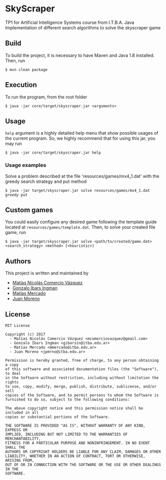 # SkyScraper
TP1 for Artificial Intelligence Systems course from I.T.B.A.
Java Implementation of different search algorithms to solve the skyscraper game

## Build
To build the project, it is necessary to have Maven and Java 1.8 installed.
Then, run

    $ mvn clean package

## Execution
To run the program, from the root folder

    $ java -jar core/target/skyscraper.jar <arguments>

## Usage
`help` argument is a highly detailed help menu that show possible usages of the current program.
So, we highly recommend that for using this jar, you may run

    $ java -jar core/target/skyscraper.jar help

### Usage examples
Solve a problem described at the file 'resources/games/mx4_1.dat' with the greedy search strategy and put method

    $ java -jar target/skyscraper.jar solve resources/games/mx4_1.dat greedy put

## Custom games
You could easily configure any desired game following the template guide located at `resources/games/template.dat`.
Then, to solve your created file game, run

    $ java -jar target/skyscraper.jar solve <path/to/created/game.dat> <search_strategy> <method> [<heuristic>]

## Authors
This project is written and maintained by

- [Matías Nicolás Comercio Vázquez](https://github.com/MatiasComercio)
- [Gonzalo Ibars Ingman](https://github.com/gibarsin)
- [Matías Mercado](https://github.com/MatiasMercado)
- [Juan Moreno](https://github.com/jpmrno)

## License
    MIT License

    Copyright (c) 2017
      - Matías Nicolás Comercio Vázquez <mcomerciovazquez@gmail.com>
      - Gonzalo Ibars Ingman <gibarsin@itba.edu.ar>
      - Matías Mercado <mmercado@itba.edu.ar>
      - Juan Moreno <jpmrno@itba.edu.ar>
    
    Permission is hereby granted, free of charge, to any person obtaining a copy
    of this software and associated documentation files (the "Software"), to deal
    in the Software without restriction, including without limitation the rights
    to use, copy, modify, merge, publish, distribute, sublicense, and/or sell
    copies of the Software, and to permit persons to whom the Software is
    furnished to do so, subject to the following conditions:
    
    The above copyright notice and this permission notice shall be included in all
    copies or substantial portions of the Software.
    
    THE SOFTWARE IS PROVIDED "AS IS", WITHOUT WARRANTY OF ANY KIND, EXPRESS OR
    IMPLIED, INCLUDING BUT NOT LIMITED TO THE WARRANTIES OF MERCHANTABILITY,
    FITNESS FOR A PARTICULAR PURPOSE AND NONINFRINGEMENT. IN NO EVENT SHALL THE
    AUTHORS OR COPYRIGHT HOLDERS BE LIABLE FOR ANY CLAIM, DAMAGES OR OTHER
    LIABILITY, WHETHER IN AN ACTION OF CONTRACT, TORT OR OTHERWISE, ARISING FROM,
    OUT OF OR IN CONNECTION WITH THE SOFTWARE OR THE USE OR OTHER DEALINGS IN THE
    SOFTWARE.